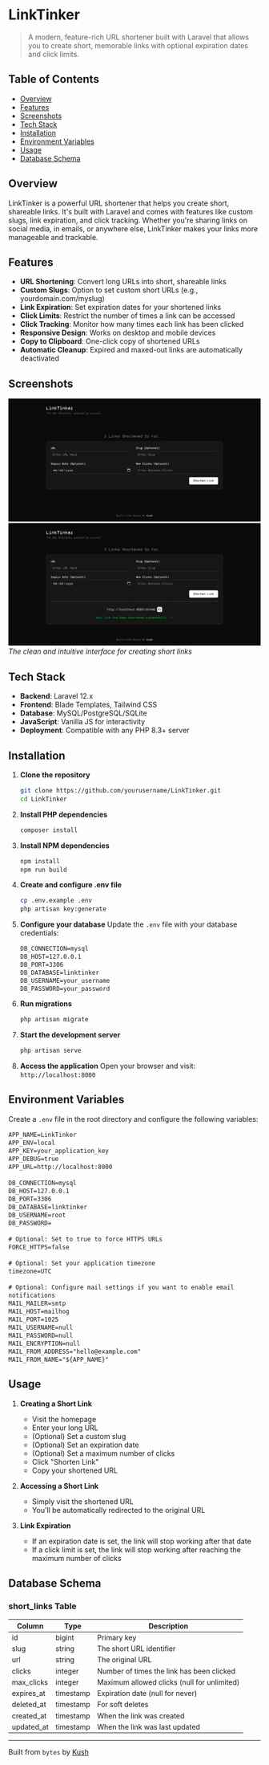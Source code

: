 # LinkTinker

> A modern, feature-rich URL shortener built with Laravel that allows you to create short, memorable links with optional expiration dates and click limits.

## Table of Contents

- [Overview](#overview)
- [Features](#features)
- [Screenshots](#screenshots)
- [Tech Stack](#tech-stack)
- [Installation](#installation)
- [Environment Variables](#environment-variables)
- [Usage](#usage)
- [Database Schema](#database-schema)

## Overview

LinkTinker is a powerful URL shortener that helps you create short, shareable links. It's built with Laravel and comes with features like custom slugs, link expiration, and click tracking. Whether you're sharing links on social media, in emails, or anywhere else, LinkTinker makes your links more manageable and trackable.

## Features

- **URL Shortening**: Convert long URLs into short, shareable links
- **Custom Slugs**: Option to set custom short URLs (e.g., yourdomain.com/myslug)
- **Link Expiration**: Set expiration dates for your shortened links
- **Click Limits**: Restrict the number of times a link can be accessed
- **Click Tracking**: Monitor how many times each link has been clicked
- **Responsive Design**: Works on desktop and mobile devices
- **Copy to Clipboard**: One-click copy of shortened URLs
- **Automatic Cleanup**: Expired and maxed-out links are automatically deactivated

## Screenshots

![LinkTinker Interface](./screenshots/home.png)
![LinkTinker Interface](./screenshots/home2.png)
*The clean and intuitive interface for creating short links*


## Tech Stack

- **Backend**: Laravel 12.x
- **Frontend**: Blade Templates, Tailwind CSS
- **Database**: MySQL/PostgreSQL/SQLite
- **JavaScript**: Vanilla JS for interactivity
- **Deployment**: Compatible with any PHP 8.3+ server

## Installation

1. **Clone the repository**
   ```bash
   git clone https://github.com/yourusername/LinkTinker.git
   cd LinkTinker
   ```

2. **Install PHP dependencies**
   ```bash
   composer install
   ```

3. **Install NPM dependencies**
   ```bash
   npm install
   npm run build
   ```

4. **Create and configure .env file**
   ```bash
   cp .env.example .env
   php artisan key:generate
   ```

5. **Configure your database**
   Update the `.env` file with your database credentials:
   ```
   DB_CONNECTION=mysql
   DB_HOST=127.0.0.1
   DB_PORT=3306
   DB_DATABASE=linktinker
   DB_USERNAME=your_username
   DB_PASSWORD=your_password
   ```

6. **Run migrations**
   ```bash
   php artisan migrate
   ```

7. **Start the development server**
   ```bash
   php artisan serve
   ```

8. **Access the application**
   Open your browser and visit: `http://localhost:8000`

## Environment Variables

Create a `.env` file in the root directory and configure the following variables:

```
APP_NAME=LinkTinker
APP_ENV=local
APP_KEY=your_application_key
APP_DEBUG=true
APP_URL=http://localhost:8000

DB_CONNECTION=mysql
DB_HOST=127.0.0.1
DB_PORT=3306
DB_DATABASE=linktinker
DB_USERNAME=root
DB_PASSWORD=

# Optional: Set to true to force HTTPS URLs
FORCE_HTTPS=false

# Optional: Set your application timezone
timezone=UTC

# Optional: Configure mail settings if you want to enable email notifications
MAIL_MAILER=smtp
MAIL_HOST=mailhog
MAIL_PORT=1025
MAIL_USERNAME=null
MAIL_PASSWORD=null
MAIL_ENCRYPTION=null
MAIL_FROM_ADDRESS="hello@example.com"
MAIL_FROM_NAME="${APP_NAME}"
```

## Usage

1. **Creating a Short Link**
   - Visit the homepage
   - Enter your long URL
   - (Optional) Set a custom slug
   - (Optional) Set an expiration date
   - (Optional) Set a maximum number of clicks
   - Click "Shorten Link"
   - Copy your shortened URL

2. **Accessing a Short Link**
   - Simply visit the shortened URL
   - You'll be automatically redirected to the original URL

3. **Link Expiration**
   - If an expiration date is set, the link will stop working after that date
   - If a click limit is set, the link will stop working after reaching the maximum number of clicks

## Database Schema

### short_links Table

| Column | Type | Description |
|--------|------|-------------|
| id | bigint | Primary key |
| slug | string | The short URL identifier |
| url | string | The original URL |
| clicks | integer | Number of times the link has been clicked |
| max_clicks | integer | Maximum allowed clicks (null for unlimited) |
| expires_at | timestamp | Expiration date (null for never) |
| deleted_at | timestamp | For soft deletes |
| created_at | timestamp | When the link was created |
| updated_at | timestamp | When the link was last updated |

---

Built from `bytes` by [Kush](https://github.com/Kush-4826)
